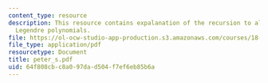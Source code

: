 ```yaml
---
content_type: resource
description: This resource contains expalanation of the recursion to algebra, and
  Legendre polynomials.
file: https://ol-ocw-studio-app-production.s3.amazonaws.com/courses/18-104-seminar-in-analysis-applications-to-number-theory-fall-2006/64f808cbc8a097dad504f7ef6eb85b6a_peter_s.pdf
file_type: application/pdf
resourcetype: Document
title: peter_s.pdf
uid: 64f808cb-c8a0-97da-d504-f7ef6eb85b6a
---
```

